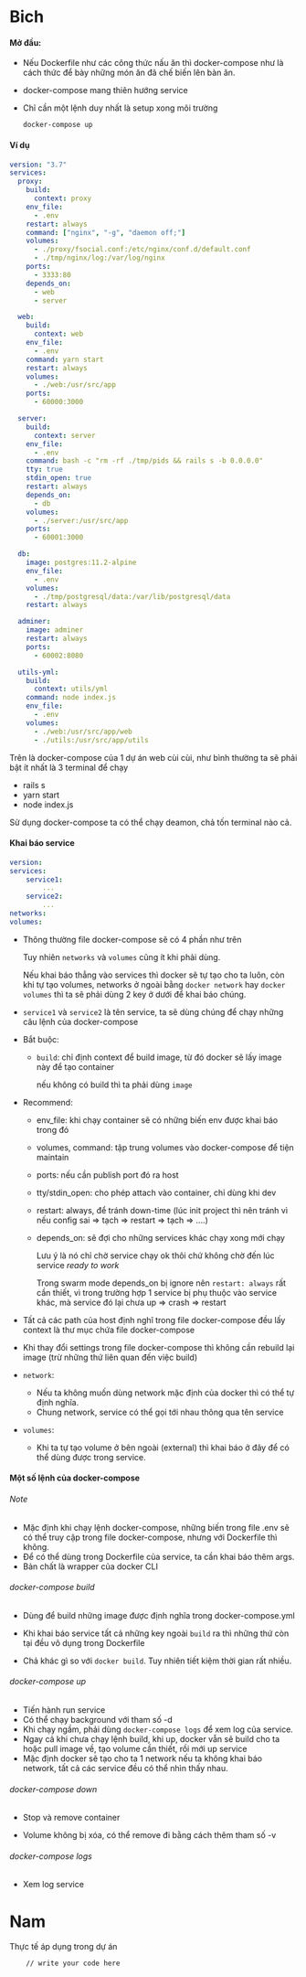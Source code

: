# Bich

#### Mở đầu:

* Nếu Dockerfile như các công thức nấu ăn thì docker-compose như là cách thức để bày những món ăn đã chế biến lên bàn ăn.

* docker-compose mang thiên hướng service

* Chỉ cần một lệnh duy nhất là setup xong môi trường

  ```shell
  docker-compose up
  ```

#### Ví dụ

```yml
version: "3.7"
services:
  proxy:
    build:
      context: proxy
    env_file:
      - .env
    restart: always
    command: ["nginx", "-g", "daemon off;"]
    volumes:
      - ./proxy/fsocial.conf:/etc/nginx/conf.d/default.conf
      - ./tmp/nginx/log:/var/log/nginx
    ports:
      - 3333:80
    depends_on:
      - web
      - server

  web:
    build:
      context: web
    env_file:
      - .env
    command: yarn start
    restart: always
    volumes:
      - ./web:/usr/src/app
    ports:
      - 60000:3000

  server:
    build:
      context: server
    env_file:
      - .env
    command: bash -c "rm -rf ./tmp/pids && rails s -b 0.0.0.0"
    tty: true
    stdin_open: true
    restart: always
    depends_on:
      - db
    volumes:
      - ./server:/usr/src/app
    ports:
      - 60001:3000

  db:
    image: postgres:11.2-alpine
    env_file:
      - .env
    volumes:
      - ./tmp/postgresql/data:/var/lib/postgresql/data
    restart: always

  adminer:
    image: adminer
    restart: always
    ports:
      - 60002:8080

  utils-yml:
    build:
      context: utils/yml
    command: node index.js
    env_file:
      - .env
    volumes:
      - ./web:/usr/src/app/web
      - ./utils:/usr/src/app/utils
```

Trên là docker-compose của 1 dự án web cùi cùi, như bình thường ta sẽ phải bật ít nhất là 3 terminal để chạy

* rails s
* yarn start
* node index.js

Sử dụng docker-compose ta có thể chạy deamon, chả tốn terminal nào cả.

#### Khai báo service

```yml
version:
services:
	service1:
		...
	service2:
		...
networks:
volumes:
```

* Thông thường file docker-compose sẽ có 4 phần như trên

  Tuy nhiên `networks` và `volumes` cũng ít khi phải dùng.

  Nếu khai báo thẳng vào services thì docker sẽ tự tạo cho ta luôn, còn khi tự tạo volumes, networks ở ngoài bằng `docker network` hay `docker volumes` thì ta sẽ phải dùng 2 key ở dưới để khai báo chúng.

* `service1` và `service2` là tên service, ta sẽ dùng chúng để chạy những câu lệnh của docker-compose

* Bắt buộc:

  * `build`: chỉ định context để build image, từ đó docker sẽ lấy image này để tạo container

    nếu không có build thì ta phải dùng `image`

* Recommend:

  * env_file: khi chạy container sẽ có những biến env được khai báo trong đó

  * volumes, command: tập trung volumes vào docker-compose để tiện maintain

  * ports: nếu cần publish port đó ra host

  * tty/stdin_open: cho phép attach vào container, chỉ dùng khi dev

  * restart: always, để tránh down-time (lúc init project thì nên tránh vì nếu config sai => tạch => restart => tạch => ....)

  * depends_on: sẽ đợi cho những services khác chạy xong mới chạy

    Lưu ý là nó chỉ chờ service chạy ok thôi chứ không chờ đến lúc service *ready to work*

    Trong swarm mode depends_on bị ignore nên `restart: always` rất cần thiết, vì trong trường hợp 1 service bị phụ thuộc vào service khác, mà service đó lại chưa up => crash => restart

* Tất cả các path của host định nghĩ trong file docker-compose đều lấy context là thư mục chứa file docker-compose

* Khi thay đổi settings trong file docker-compose thì không cần rebuild lại image (trừ những thứ liên quan đến việc build)

* `network`: 

  * Nếu ta không muốn dùng network mặc định của docker thì có thể tự định nghĩa.
  * Chung network, service có thể gọi tới nhau thông qua tên service

* `volumes`: 

  * Khi ta tự tạo volume ở bên ngoài (external) thì khai báo ở đây để có thể dùng được trong service.

#### Một số lệnh của docker-compose

###### Note

* Mặc định khi chạy lệnh docker-compose, những biến trong file .env sẽ có thể truy cập trong file docker-compose, nhưng với Dockerfile thì không.
* Để có thể dùng trong Dockerfile của service, ta cần khai báo thêm args.
* Bản chất là wrapper của docker CLI

###### docker-compose build

* Dùng để build những image được định nghĩa trong docker-compose.yml
* Khi khai báo service tất cả những key ngoài `build` ra thì những thứ còn tại đều vô dụng trong Dockerfile

* Chả khác gì so với `docker build`. Tuy nhiên tiết kiệm thời gian rất nhiều.

###### docker-compose up

* Tiến hành run service
* Có thể chạy background với tham số -d
* Khi chạy ngầm, phải dùng `docker-compose logs` để xem log của service.
* Ngay cả khi chưa chạy lệnh build, khi up, docker vẫn sẽ build cho ta hoặc pull image về, tạo volume cần thiết, rồi mới up service
* Mặc định docker sẽ tạo cho ta 1 network nếu ta không khai báo network, tất cả các service đều có thể nhìn thấy nhau.

###### docker-compose down

* Stop và remove container

* Volume không bị xóa, có thể remove đi bằng cách thêm tham số -v

###### docker-compose logs

* Xem log service

# Nam

Thực tế áp dụng trong dự án

        // write your code here

